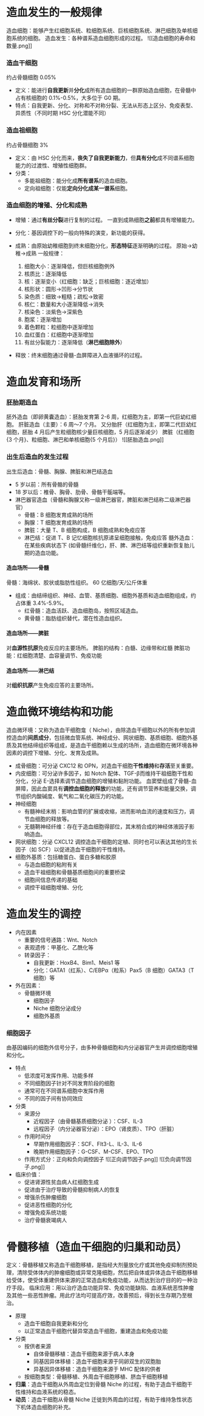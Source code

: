 # 造血发生的一般规律
造血细胞：能够产生红细胞系统、粒细胞系统、巨核细胞系统、淋巴细胞及单核细胞系统的细胞。
造血发生：各种谱系造血细胞形成的过程。
![[造血细胞的寿命和数量.png]]
### 造血干细胞
约占骨髓细胞 0.05%
- 定义：能进行**自我更新**并**分化**成所有造血细胞的一群原始造血细胞，在骨髓中占有核细胞的 0.1%-0.5%，大多位于 G0 期。
- 特点：自我更新、分化、对称和不对称分裂、无法从形态上区分、免疫表型、异质性（不同时期 HSC 分化潜能不同）
### 造血祖细胞
约占骨髓细胞 3%
- 定义：由 HSC 分化而来，**丧失了自我更新能力**，但**具有分化**成不同谱系细胞能力的过渡性、增殖性细胞群。
- 分类：
	- 多能祖细胞：能分化成**所有谱系**的造血细胞。
	- 定向祖细胞：仅能**定向分化成某一谱系**细胞。
### 造血细胞的增殖、分化和成熟
- 增殖：通过**有丝分裂**进行复制的过程。
一直到成熟细胞**之前**都具有增殖能力。
- 分化：基因调控下的一般向特殊的演变，新功能的获得。
- 成熟：由原始幼稚细胞到终末细胞分化，**形态特征**逐渐明确的过程。
原始→幼稚→成熟
一般规律：
	1. 细胞大小：逐渐降低，但巨核细胞例外
	2. 核质比：逐渐降低
	3. 核：逐渐变小（红细胞：缺乏；巨核细胞：逐近增加）
	4. 核形状：圆形→凹形→分节状
	5. 染色质：细致→粗糙；疏松→致密
	6. 核仁：数量和大小逐渐降低→消失
	7. 核染色：淡紫色→深紫色
	8. 胞浆：逐渐增加
	9. 着色颗粒：粒细胞中逐渐增加
	10. 血红蛋白：红细胞中逐渐增加
	11. 有丝分裂能力：逐渐降低（**淋巴细胞除外**）

- 释放：终末细胞通过骨髓-血屏障进入血液循环的过程。
# 造血发育和场所
### 胚胎期造血
胚外造血（即卵黄囊造血）：胚胎发育第 2-6 周，红细胞为主，即第一代巨幼红细胞。
肝脏造血（主要）：6 周～7 个月。
又分胎肝（红细胞为主，即第二代巨幼红细胞，胚胎 4 月后产生粒细胞核少量巨核细胞，5 月后逐渐减少）
脾脏（红细胞{3 个月}、粒细胞、淋巴和单核细胞{5 个月后}）
![[胚胎造血.png]]
### 出生后造血的发生过程
出生后造血：骨髓、胸腺、脾脏和淋巴结造血
- 5 岁以前：所有骨骼的骨髓
- 18 岁以后：椎骨、胸骨、肋骨、骨骼干骺端等。
- 淋巴器官造血（骨髓和胸腺又称一级淋巴器官，脾脏和淋巴结称二级淋巴器官）
	- 骨髓：B 细胞发育成熟的场所
	- 胸腺：T 细胞发育成熟的场所
	- 脾脏：大量 T、B 细胞构成，B 细胞成熟和免疫应答
	- 淋巴结：促进 T、B 记忆细胞核抗原递呈细胞接触，免疫应答
髓外造血：在某些疾病状态下 (如骨髓纤维化)，肝、脾、淋巴结等组织重新恢复胎儿期的造血功能。
#### 造血场所——骨髓
骨髓：海绵状、胶状或脂肪性组织。
60 亿细胞/天/公斤体重
- 组成：由结缔组织、神经、血管、基质细胞、细胞外基质和造血细胞组成，约占体重 3.4%-5.9%。
	- 红骨髓：造血活跃、造血细胞岛，按照区域造血。
	- 黄骨髓：脂肪组织替代，潜在性造血组织。
#### 造血场所——脾脏
对**血源性抗原**免疫反应的主要场所。
脾脏的结构：白髓、边缘带和红髓
脾脏功能：红细胞清楚、血容量调节、免疫功能
#### 造血场所——淋巴结
对**组织抗原**产生免疫应答的主要场所。
# 造血微环境结构和功能
造血微环境：又称为造血干细胞龛（ Niche），由除造血干细胞以外的所有参加调控造血的**间质成分**，包括微血管系统、神经成分、网状细胞、基质细胞、细胞外基质及其他结缔组织等组成，是造血干细胞赖以生成的场所，造血细胞在微环境各种因素的调控下增殖、分化、发育及成熟。
- 成骨细胞：可分泌 CXC12 和 OPN，对造血干细胞**干性维持**和**存活**至关重要。
- 内皮细胞：可分泌许多因子，如 Notch 配体、TGF-β而维持干祖细胞干性和分化，分泌 E-选择素调节造血细胞的增殖和黏附功能。
血窦壁组成了骨髓-血屏障，因此血窦具有**调控血细胞的释放**的功能，还有调节营养和能量交换，调节组织内酸碱度、氧气和二氧化碳压力的功能。
- 神经细胞
	- 有髓神经末梢：影响血管的扩展或收缩，进而影响血流的速度和压力，调节血细胞的释放等。
	- 无髓鞘神经纤维：存在于造血细胞得部位，其末梢合成的神经体液因子影响造血。
- 网状细胞：分泌 CXCL12 调控造血干细胞的定植、同时也可以表达其他的生长因⼦（如 SCF）以促进造血干细胞的干性维持。
- 细胞外基质：包括糖蛋白、蛋白多糖和胶原
	- 与造血细胞的粘附有关
	- 造血干祖细胞和骨髓基质细胞间的重要桥梁
	- 细胞间信息传递的基础
	- 调控干祖细胞增殖、分化
# 造血发生的调控
- 内在因素
	- 重要的信号通路：Wnt、Notch
	- 表观遗传：甲基化、乙酰化等
	- 转录因子：
		- 自我更新：HoxB4、Bim1、Meis1 等
		- 分化：GATA1（红系）、C/EBPα（粒系）Pax5（B 细胞）GATA3（T 细胞）等
- 外在因素：
	- 骨髓微环境
		- 细胞因子
		- Niche 细胞分泌成分
		- 细胞外基质
### 细胞因子
由基因编码的细胞外信号分子，由多种骨髓细胞和内分泌器官产生并调控细胞增殖和分化。
- 特点
	- 低浓度可发挥作用、功能多样
	- 不同细胞因子针对不同发育阶段的细胞
	- 通常可在不同谱系细胞中发挥作用
	- 不同的因子间有协同效应
- 分类
	- 来源分
		- 近程因子（由骨髓基质细胞分泌 ）：CSF、IL-3
		- 远程因子（内分泌器官分泌）：EPO（肾皮质）、TPO（肝脏）
	- 作用时间分
		- 早期作用细胞因子：SCF、Flt3-L、IL-3、IL-6
		- 晚期作用细胞因子：G-CSF、M-CSF、EPO、TPO
	- 作用方式分：正向和负向调控因子
![[正向调节因子.png]]
![[负向调节因子.png]]
- 临床价值：
	- 促进肾源性贫血病人红细胞生成
	- 促进由于治疗导致的骨髓抑制病人的恢复
	- 增强杀伤肿瘤细胞
	- 促进恶性细胞的分化
	- 增强免疫系统功能
	- 治疗骨髓衰竭病人
# 骨髓移植（造血干细胞的归巢和动员）
定义：骨髓移植又称造血干细胞移植，是指经大剂量放化疗或其他免疫抑制剂预处理，清除受体体内的肿瘤细胞或异常克隆细胞，然后把自体或异体造血干细胞移植给受体，使受体重建供体来源的正常造血和免疫功能，从而达到治疗目的的一种治疗手段。
临床应用：用以治疗造血功能异常、免疫功能缺陷、血液系统恶性肿瘤及其他一些恶性肿瘤。用此疗法均可提高疗效，改善预后，得到长生存期乃至根治。
- 原理
	- 造血干细胞自我更新和分化
	- 以正常造血干细胞代替异常造血干细胞，重建造血和免疫功能
- 分类
	- 按供者来源
		- 自体骨髓移植：造血干细胞来源于病人本身
		- 同基因异体移植：造血干细胞来源于同卵双生的双胞胎
		- 异基因异体移植：造血干细胞来源于 MHC 配体的供者
	- 按细胞类型：骨髓移植、外周血干细胞移植、脐血干细胞移植
- **归巢**：造血干细胞从外周血定位到骨髓 Niche 的过程，有助于造血干细胞干性维持和血液系统的稳态。
- **动员**：造血干细胞从骨髓 Niche 迁徙到外周血的过程，有助于维持急性状态下机体造血细胞的补充。